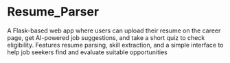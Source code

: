 # Resume_Parser
A Flask-based web app where users can upload their resume on the career page, get AI-powered job suggestions, and take a short quiz to check eligibility. Features resume parsing, skill extraction, and a simple interface to help job seekers find and evaluate suitable opportunities
